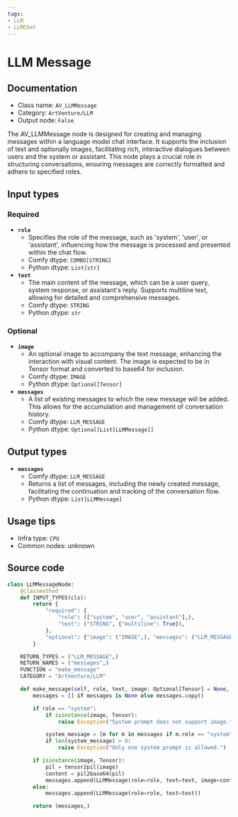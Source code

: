 ```yaml
---
tags:
- LLM
- LLMChat
---
```


# LLM Message
## Documentation
- Class name: `AV_LLMMessage`
- Category: `ArtVenture/LLM`
- Output node: `False`

The AV_LLMMessage node is designed for creating and managing messages within a language model chat interface. It supports the inclusion of text and optionally images, facilitating rich, interactive dialogues between users and the system or assistant. This node plays a crucial role in structuring conversations, ensuring messages are correctly formatted and adhere to specified roles.
## Input types
### Required
- **`role`**
    - Specifies the role of the message, such as 'system', 'user', or 'assistant', influencing how the message is processed and presented within the chat flow.
    - Comfy dtype: `COMBO[STRING]`
    - Python dtype: `List[str]`
- **`text`**
    - The main content of the message, which can be a user query, system response, or assistant's reply. Supports multiline text, allowing for detailed and comprehensive messages.
    - Comfy dtype: `STRING`
    - Python dtype: `str`
### Optional
- **`image`**
    - An optional image to accompany the text message, enhancing the interaction with visual content. The image is expected to be in Tensor format and converted to base64 for inclusion.
    - Comfy dtype: `IMAGE`
    - Python dtype: `Optional[Tensor]`
- **`messages`**
    - A list of existing messages to which the new message will be added. This allows for the accumulation and management of conversation history.
    - Comfy dtype: `LLM_MESSAGE`
    - Python dtype: `Optional[List[LLMMessage]]`
## Output types
- **`messages`**
    - Comfy dtype: `LLM_MESSAGE`
    - Returns a list of messages, including the newly created message, facilitating the continuation and tracking of the conversation flow.
    - Python dtype: `List[LLMMessage]`
## Usage tips
- Infra type: `CPU`
- Common nodes: unknown


## Source code
```python
class LLMMessageNode:
    @classmethod
    def INPUT_TYPES(cls):
        return {
            "required": {
                "role": (["system", "user", "assistant"],),
                "text": ("STRING", {"multiline": True}),
            },
            "optional": {"image": ("IMAGE",), "messages": ("LLM_MESSAGE",)},
        }

    RETURN_TYPES = ("LLM_MESSAGE",)
    RETURN_NAMES = ("messages",)
    FUNCTION = "make_message"
    CATEGORY = "ArtVenture/LLM"

    def make_message(self, role, text, image: Optional[Tensor] = None, messages: Optional[List[LLMMessage]] = None):
        messages = [] if messages is None else messages.copy()

        if role == "system":
            if isinstance(image, Tensor):
                raise Exception("System prompt does not support image.")

            system_message = [m for m in messages if m.role == "system"]
            if len(system_message) > 0:
                raise Exception("Only one system prompt is allowed.")

        if isinstance(image, Tensor):
            pil = tensor2pil(image)
            content = pil2base64(pil)
            messages.append(LLMMessage(role=role, text=text, image=content))
        else:
            messages.append(LLMMessage(role=role, text=text))

        return (messages,)

```
